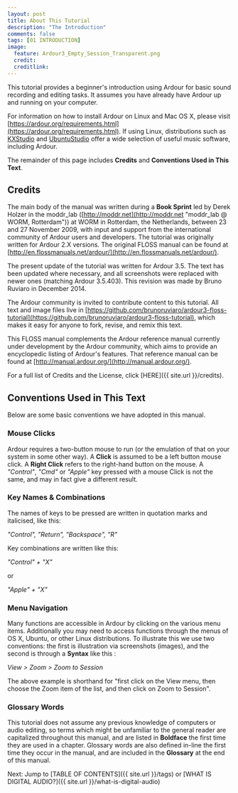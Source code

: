 ```yaml
---
layout: post
title: About This Tutorial
description: "The Introduction"
comments: false 
tags: [01 INTRODUCTION]
image:
  feature: Ardour3_Empty_Session_Transparent.png
  credit:  
  creditlink:  
---
```


This tutorial provides a beginner's introduction using Ardour for basic sound recording and editing
tasks. It assumes you have already have Ardour up and running on your computer.

For information on how to install Ardour on Linux and Mac OS X, please visit [https://ardour.org/requirements.html](https://ardour.org/requirements.html). If using Linux, distributions such as [KXStudio](http://kxstudio.sourceforge.net/) and [UbuntuStudio](http://ubuntustudio.org/) offer a wide selection of useful music software, including Ardour.

The remainder of this page includes **Credits** and **Conventions Used in This Text**.



## Credits

The main body of the manual was written during a **Book Sprint**
led by Derek Holzer in the moddr_lab
([http://moddr.net](http://moddr.net "moddr_lab @ WORM, Rotterdam")) at
WORM in Rotterdam, the Netherlands, between 23 and 27 November 2009,
with input and support from the international community of Ardour users
and developers. The tutorial was originally written for Ardour 2.X versions. The original FLOSS manual can be found at [http://en.flossmanuals.net/ardour/](http://en.flossmanuals.net/ardour/).

The present update of the tutorial was written for Ardour 3.5. The text has been updated where necessary, and all screenshots were replaced with newer ones (matching Ardour 3.5.403). This revision was made by Bruno Ruviaro in December 2014.

The Ardour community is invited to contribute content to this tutorial.
All text and image files live in [https://github.com/brunoruviaro/ardour3-floss-tutorial](https://github.com/brunoruviaro/ardour3-floss-tutorial), which makes it easy for anyone to fork, revise, and remix this text.

This FLOSS manual complements the Ardour reference manual currently
under development by the Ardour community, which aims to provide an
encyclopedic listing of Ardour's features. That reference manual can be
found at [http://manual.ardour.org/](http://manual.ardour.org/).

For a full list of Credits and the License, click [HERE]({{ site.url }}/credits).

## Conventions Used in This Text

Below are some basic conventions we have adopted in this manual.

### Mouse Clicks

Ardour requires a two-button mouse to run (or the emulation of that on
your system in some other way). A **Click** is assumed to be a left
button mouse click. A **Right Click** refers to the right-hand button on
the mouse. A *"Control"*, *"Cmd"* or *"Apple"* key pressed with a mouse
Click is not the same, and may in fact give a different result.

### Key Names & Combinations

The names of keys to be pressed are written in quotation marks and
italicised, like this:

*"Control", "Return", "Backspace", "R"*

Key combinations are written like this:

*"Control" + "X"*

or

*"Apple" + "X"*

### Menu Navigation

Many functions are accessible in Ardour by clicking on the various menu
items. Additionally you may need to access functions through the menus
of OS X, Ubuntu, or other Linux distributions. To illustrate this we use
two conventions: the first is illustration via screenshots (images), and
the second is through a **Syntax** like this :

*View > Zoom > Zoom to Session*

The above example is shorthand for "first click on the View menu, then
choose the Zoom item of the list, and then click on Zoom to Session".

### Glossary Words

This tutorial does not assume any previous knowledge of computers or
audio editing, so terms which might be unfamiliar to the general reader
are capitalized throughout this manual, and are listed in **Boldface**
the first time they are used in a chapter. Glossary words are also
defined in-line the first time they occur in the manual, and are
included in the **Glossary** at the end of this manual.


Next: Jump to [TABLE OF CONTENTS]({{ site.url }}/tags) or [WHAT IS DIGITAL AUDIO?]({{ site.url }}/what-is-digital-audio)
